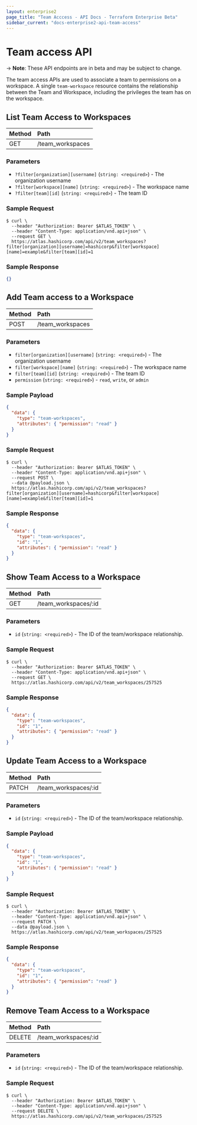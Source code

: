 ```yaml
---
layout: enterprise2
page_title: "Team Acccess - API Docs - Terraform Enterprise Beta"
sidebar_current: "docs-enterprise2-api-team-access"
---
```


# Team access API

-> **Note**: These API endpoints are in beta and may be subject to change.

The team access APIs are used to associate a team to permissions on a workspace. A single `team-workspace` resource contains the relationship between the Team and Workspace, including the privileges the team has on the workspace.

## List Team Access to Workspaces

| Method | Path           |
| :----- | :------------- |
| GET | /team_workspaces |

### Parameters

- `?filter[organization][username]` (`string: <required>`) - The organization username
- `?filter[workspace][name]` (`string: <required>`) - The workspace name
- `?filter[team][id]` (`string: <required>`) - The team ID

### Sample Request

```shell
$ curl \
  --header "Authorization: Bearer $ATLAS_TOKEN" \
  --header "Content-Type: application/vnd.api+json" \
  --request GET \
  https://atlas.hashicorp.com/api/v2/team_workspaces?filter[organization][username]=hashicorp&filter[workspace][name]=example&filter[team][id]=1
```

### Sample Response

```json
{}
```

## Add Team access to a Workspace

| Method | Path           |
| :----- | :------------- |
| POST | /team_workspaces |

### Parameters

- `filter[organization][username]` (`string: <required>`) - The organization username
- `filter[workspace][name]` (`string: <required>`) - The workspace name
- `filter[team][id]` (`string: <required>`) - The team ID
- `permission` (`string: <required>`) - `read`, `write`, or `admin`

### Sample Payload

```json
{
  "data": {
    "type": "team-workspaces",
    "attributes": { "permission": "read" }
  }
}
```

### Sample Request

```shell
$ curl \
  --header "Authorization: Bearer $ATLAS_TOKEN" \
  --header "Content-Type: application/vnd.api+json" \
  --request POST \
  --data @payload.json \
  https://atlas.hashicorp.com/api/v2/team_workspaces?filter[organization][username]=hashicorp&filter[workspace][name]=example&filter[team][id]=1
```

### Sample Response

```json
{
  "data": {
    "type": "team-workspaces",
    "id": "1",
    "attributes": { "permission": "read" }
  }
}
```

## Show Team Access to a Workspace

| Method | Path           |
| :----- | :------------- |
| GET | /team_workspaces/:id |

### Parameters

- `id` (`string: <required>`) - The ID of the team/workspace relationship.

### Sample Request

```shell
$ curl \
  --header "Authorization: Bearer $ATLAS_TOKEN" \
  --header "Content-Type: application/vnd.api+json" \
  --request GET \
  https://atlas.hashicorp.com/api/v2/team_workspaces/257525
```

### Sample Response

```json
{
  "data": {
    "type": "team-workspaces",
    "id": "1",
    "attributes": { "permission": "read" }
  }
}
```

## Update Team Access to a Workspace

| Method | Path           |
| :----- | :------------- |
| PATCH | /team_workspaces/:id |

### Parameters

- `id` (`string: <required>`) - The ID of the team/workspace relationship.

### Sample Payload

```json
{
  "data": {
    "type": "team-workspaces",
    "id": "1",
    "attributes": { "permission": "read" }
  }
}
```

### Sample Request

```shell
$ curl \
  --header "Authorization: Bearer $ATLAS_TOKEN" \
  --header "Content-Type: application/vnd.api+json" \
  --request PATCH \
  --data @payload.json \
  https://atlas.hashicorp.com/api/v2/team_workspaces/257525
```

### Sample Response

```json
{
  "data": {
    "type": "team-workspaces",
    "id": "1",
    "attributes": { "permission": "read" }
  }
}
```

## Remove Team Access to a Workspace

| Method | Path           |
| :----- | :------------- |
| DELETE | /team_workspaces/:id |

### Parameters

- `id` (`string: <required>`) - The ID of the team/workspace relationship.

### Sample Request

```shell
$ curl \
  --header "Authorization: Bearer $ATLAS_TOKEN" \
  --header "Content-Type: application/vnd.api+json" \
  --request DELETE \
  https://atlas.hashicorp.com/api/v2/team_workspaces/257525
```


